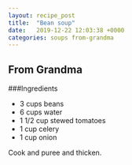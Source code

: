```yaml
---
layout: recipe_post
title:  "Bean soup"
date:   2019-12-22 12:03:38 +0000
categories: soups from-grandma
---
```


## From Grandma
###Ingredients
* 3 cups beans
* 6 cups water
* 1 1/2 cup stewed tomatoes
* 1 cup celery
* 1 cup onion


Cook and puree and thicken.
